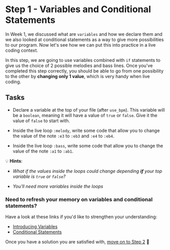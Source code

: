 # Step 1 - Variables and Conditional Statements

In Week 1, we discussed what are `variables` and how we declare them and we also looked at
conditional statements as a way to give more possibilities to our program. Now let's see
how we can put this into practice in a live coding context.

In this step, we are going to use variables combined with `if` statements to give us the choice of 2
possible melodies and bass lines. Once you've completed this step correctly, you should be able
to go from one possibility to the other by **changing only 1 value**, which is very handy when live coding.

## Tasks

- Declare a variable at the top of your file (after `use_bpm`). This variable will be a `boolean`, meaning it will have a value of `true` or `false`. Give it the value of `false` to start with.

- Inside the live loop `:melody`, write some code that allow you to change the value of the note `:e3` to `:eb3`
and `:e4` to `:eb4`.

- Inside the live loop `:bass`, write some code that allow you to change the value of the note `:a1` to `:ab1`.

:bulb: **Hints**:
- _What if the values inside the loops could change depending **if** your top variable is `true` or `false`?_

- _You'll need more variables inside the loops_

### Need to refresh your memory on variables and conditional statements?

Have a look at these links if you'd like to strengthen your understanding:

- [Introducing Variables](/Summer-Camp-Naz-2018/Variables/Exercises.md)
- [Conditional Statements](Summer-Camp-Naz-2018/Conditional-Statements/Exercises.md)

Once you have a solution you are satisfied with, [move on to Step 2](./Step-2.md) :musical_note:
